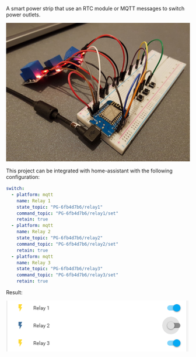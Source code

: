 A smart power strip that use an RTC module or MQTT messages to switch power outlets.

![Image of the first prototype: three relays with three switch on a breadboard.](docs/images/proto1.jpg?raw=true "Prototype")

This project can be integrated with home-assistant with the following configuration:
```yaml
switch:
  - platform: mqtt
    name: Relay 1
    state_topic: "PG-6fb4d7b6/relay1"
    command_topic: "PG-6fb4d7b6/relay1/set"
    retain: true
  - platform: mqtt
    name: Relay 2
    state_topic: "PG-6fb4d7b6/relay2"
    command_topic: "PG-6fb4d7b6/relay2/set"
    retain: true
  - platform: mqtt
    name: Relay 3
    state_topic: "PG-6fb4d7b6/relay3"
    command_topic: "PG-6fb4d7b6/relay3/set"
    retain: true
```

Result:

![Home-assistant user interface.](docs/images/haui.PNG?raw=true "Home-assistant user interface")